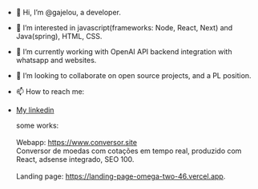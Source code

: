 - 👋 Hi, I’m @gajelou, a developer.
- 👀 I’m interested in javascript(frameworks: Node, React, Next) and Java(spring), HTML, CSS.

- 🌱 I’m currently working with OpenAI API backend integration with whatsapp and websites.

- 💞️ I’m looking to collaborate on open source projects, and a PL position.

- 📫 How to reach me:

- <a href="https://www.linkedin.com/in/gabriel-de-jesus-lourenço-49053727/" target="_blank">My linkedin<a/>


  some works:<br/><br/>
  Webapp: https://www.conversor.site <br/>
    Conversor de moedas com cotações em tempo real, produzido com React, adsense integrado, SEO 100. <br/>   
  Landing page: https://landing-page-omega-two-46.vercel.app.